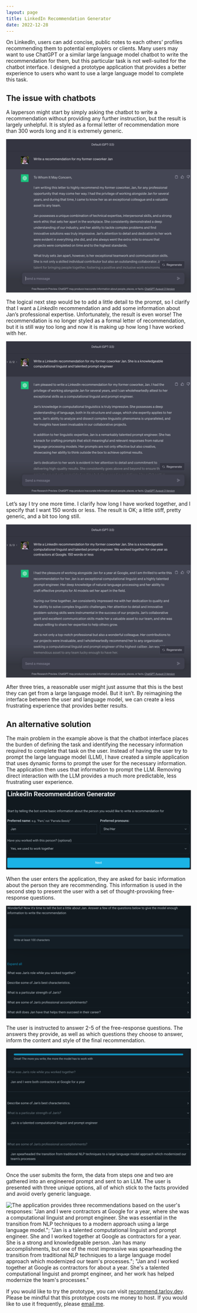 ```yaml
---
layout: page
title: LinkedIn Recommendation Generator
date: 2022-12-28
---
```


On LinkedIn, users can add concise, public notes to each others’ profiles recommending them to potential employers or clients. Many users may want to use ChatGPT or a similar large language model chatbot to write the recommendation for them, but this particular task is not well-suited for the chatbot interface. I designed a prototype application that provides a better experience to users who want to use a large language model to complete this task.

## The issue with chatbots

A layperson might start by simply asking the chatbot to write a recommendation without providing any further instruction, but the result is largely unhelpful. It is styled as a formal letter of recommendation more than 300 words long and it is extremely generic.

![User prompts ChatGPT "Write a recommendation for my former coworker Jan"; ChatGPT responds "To Whom It May Concern..."](/assets/images/ChatGPT-recommendation-screenshots/try1.png)

The logical next step would be to add a little detail to the prompt, so I clarify that I want a *LinkedIn* recommendation and add some information about Jan’s professional expertise. Unfortunately, the result is even worse! The recommendation is no longer styled as a formal letter of recommendation, but it is still way too long and now it is making up how long I have worked with her.

![User prompts ChatGPT "Write a LinkedIn recommendation for my former coworker Jan. She is a knowledgable computational linguist and talented prompt engineer"; ChatGPT responds "I am pleased to write a LinkedIn recommendation for my former coworker Jan. I had the privilage of working alongside Jan for several years, and I can wholeheartedly attest..."](/assets/images/ChatGPT-recommendation-screenshots/try2.png)

Let’s say I try one more time. I clarify how long I have worked together, and I specify that I want 150 words or less. The result is OK; a little stiff, pretty generic, and a bit too long still.

![User prompts ChatGPT "Write a LinkedIn recommendation for my former coworker Jan. She is a knowledgable computational linguist and talented prompt engineer. We worked together for one year as contractors at Google. 150 words or less"; ChatGPT responds "I had the pleasure of working alongside Jan for a year at Google, and I am thrilled to write this recommendation..."](/assets/images/ChatGPT-recommendation-screenshots/try3.png)

After three tries, a reasonable user might just assume that this is the best they can get from a large language model. But it isn’t. By reimagining the interface between the user and language model, we can create a less frustrating experience that provides better results. 

## An alternative solution

The main problem in the example above is that the chatbot interface places the burden of defining the task and identifying the necessary information required to complete that task on the user. Instead of having the user try to prompt the large language model (LLM), I have created a simple application that uses dynamic forms to prompt the user for the necessary information. The application then uses that information to prompt the LLM. Removing direct interaction with the LLM provides a much more predictable, less frustrating user experience.

![The LinkedIn Recommendation Generator app landing page prompts the user for the preferred name and pronouns for the person they are recommending. The user can optionally answer the question "Have you worked with this person?"](/assets/images/recommendation-generator-screenshots/step1.png)

When the user enters the application, they are asked for basic information about the person they are recommending. This information is used in the second step to present the user with a set of thought-provoking free-response questions.

![The user is presented with several questions, such as "What was Jan's role while you worked together?" and "Describe some of Jan's best characteristics." The user is prompted to choose some of these questions to answer and instructed to write at least 100 characters.](/assets/images/recommendation-generator-screenshots/step2-unfilled.png)

The user is instructed to answer 2-5 of the free-response questions. The answers they provide, as well as which questions they choose to answer, inform the content and style of the final recommendation.

![The user has chosen to answer three questions. Q: "What was Jan's role while you worked together?" A: "Jan and I were both contractors at Google for a year"; Q: "What is a particular strength of Jan's?" A: "Jan is a talented computational linguist and prompt engineer"; Q: "What are some of Jan's professional accomplishments?" A: "Jan spearheaded the transition from traditional NLP techniques to a large language model approach which modernized our team's processes"](/assets/images/recommendation-generator-screenshots/step2-filled.png)

Once the user submits the form, the data from steps one and two are gathered into an engineered prompt and sent to an LLM. The user is presented with three unique options, all of which stick to the facts provided and avoid overly generic language.

![The application provides three recommendations based on the user's responses: "Jan and I were contractors at Google for a year, where she was a computational linguist and prompt engineer. She was essential in the transition from NLP techniques to a modern approach using a large language model."; "Jan is a talented computational linguist and prompt engineer. She and I worked together at Google as contractors for a year. She is a strong and knowledgeable person. Jan has many accomplishments, but one of the most impressive was spearheading the transition from traditional NLP techniques to a large language model approach which modernized our team's processes."; "Jan and I worked together at Google as contractors for about a year. She's a talented computational linguist and prompt engineer, and her work has helped modernize the team's processes."](/assets/images/recommendation-generator-screenshots/results.png)

If you would like to try the prototype, you can visit [recommend.tarlov.dev](https://recommend.tarlov.dev). Please be mindful that this prototype costs me money to host. If you would like to use it frequently, please [email me](mailto:bots@tarlov.dev).
